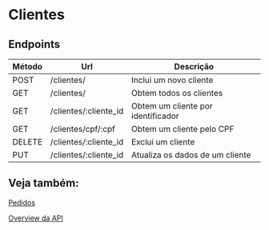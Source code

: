 
# Clientes 

## Endpoints

| Método | Url | Descrição
|--|--|--|
POST | /clientes/ | Inclui um novo cliente
GET | /clientes/ | Obtem todos os clientes
GET | /clientes/:cliente_id | Obtem um cliente por identificador
GET | /clientes/cpf/:cpf | Obtem um cliente pelo CPF
DELETE | /clientes/:cliente_id | Exclui um cliente
PUT | /clientes/:cliente_id | Atualiza os dados de  um cliente

## Veja também:

[Pedidos](./pedidos.md)

[Overview da API](./overview.md)
